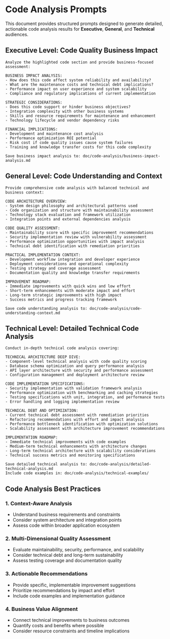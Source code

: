 # Code Analysis Prompts

This document provides structured prompts designed to generate detailed, actionable code analysis results for **Executive**, **General**, and **Technical** audiences.

## Executive Level: Code Quality Business Impact
```
Analyze the highlighted code section and provide business-focused assessment:

BUSINESS IMPACT ANALYSIS:
- How does this code affect system reliability and availability?
- What are the maintenance costs and technical debt implications?
- Performance impact on user experience and system scalability
- Compliance and regulatory implications of current implementation

STRATEGIC CONSIDERATIONS:
- Does this code support or hinder business objectives?
- Integration complexity with other business systems
- Skills and resource requirements for maintenance and enhancement
- Technology lifecycle and vendor dependency risks

FINANCIAL IMPLICATIONS:
- Development and maintenance cost analysis
- Performance optimization ROI potential
- Risk cost if code quality issues cause system failures
- Training and knowledge transfer costs for this code complexity

Save business impact analysis to: doc/code-analysis/business-impact-analysis.md
```

## General Level: Code Understanding and Context
```
Provide comprehensive code analysis with balanced technical and business context:

CODE ARCHITECTURE OVERVIEW:
- System design philosophy and architectural patterns used
- Code organization and structure with maintainability assessment
- Technology stack evaluation and framework utilization
- Integration points and external dependencies analysis

CODE QUALITY ASSESSMENT:
- Maintainability score with specific improvement recommendations
- Security implementation review with vulnerability assessment
- Performance optimization opportunities with impact analysis
- Technical debt identification with remediation priorities

PRACTICAL IMPLEMENTATION CONTEXT:
- Development workflow integration and developer experience
- Deployment considerations and operational complexity
- Testing strategy and coverage assessment
- Documentation quality and knowledge transfer requirements

IMPROVEMENT ROADMAP:
- Immediate improvements with quick wins and low effort
- Short-term enhancements with moderate impact and effort
- Long-term strategic improvements with high impact
- Success metrics and progress tracking framework

Save code understanding analysis to: doc/code-analysis/code-understanding-context.md
```

## Technical Level: Detailed Technical Code Analysis
```
Conduct in-depth technical code analysis covering:

TECHNICAL ARCHITECTURE DEEP DIVE:
- Component-level technical analysis with code quality scoring
- Database schema optimization and query performance analysis
- API layer architecture with security and performance assessment
- Configuration management and deployment architecture review

CODE IMPLEMENTATION SPECIFICATIONS:
- Security implementation with validation framework analysis
- Performance optimization with benchmarking and caching strategies
- Testing specifications with unit, integration, and performance tests
- Error handling and logging implementation review

TECHNICAL DEBT AND OPTIMIZATION:
- Current technical debt assessment with remediation priorities
- Refactoring recommendations with effort and impact analysis
- Performance bottleneck identification with optimization solutions
- Scalability assessment with architecture improvement recommendations

IMPLEMENTATION ROADMAP:
- Immediate technical improvements with code examples
- Medium-term technical enhancements with architecture changes
- Long-term technical architecture with scalability considerations
- Technical success metrics and monitoring specifications

Save detailed technical analysis to: doc/code-analysis/detailed-technical-analysis.md
Include code examples in: doc/code-analysis/technical-examples/
```

## Code Analysis Best Practices

### 1. **Context-Aware Analysis**
- Understand business requirements and constraints
- Consider system architecture and integration points
- Assess code within broader application ecosystem

### 2. **Multi-Dimensional Quality Assessment**
- Evaluate maintainability, security, performance, and scalability
- Consider technical debt and long-term sustainability
- Assess testing coverage and documentation quality

### 3. **Actionable Recommendations**
- Provide specific, implementable improvement suggestions
- Prioritize recommendations by impact and effort
- Include code examples and implementation guidance

### 4. **Business Value Alignment**
- Connect technical improvements to business outcomes
- Quantify costs and benefits where possible
- Consider resource constraints and timeline implications